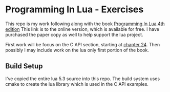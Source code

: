 # Programming In Lua - Exercises

This repo is my work following along with the book
[Programming In Lua 4th edition](https://www.lua.org/pil/contents.html)
This link is to the online version, which is available for free. I have
purchased the paper copy as well to help support the lua project.

First work will be focus on the C API section, starting at [chapter 24](https://www.lua.org/pil/24.html).
Then possibly I may include work on the lua only first portion of the book.

## Build Setup

I've copied the entire lua 5.3 source into this repo. The build system uses
cmake to create the lua library which is used in the C API examples.
